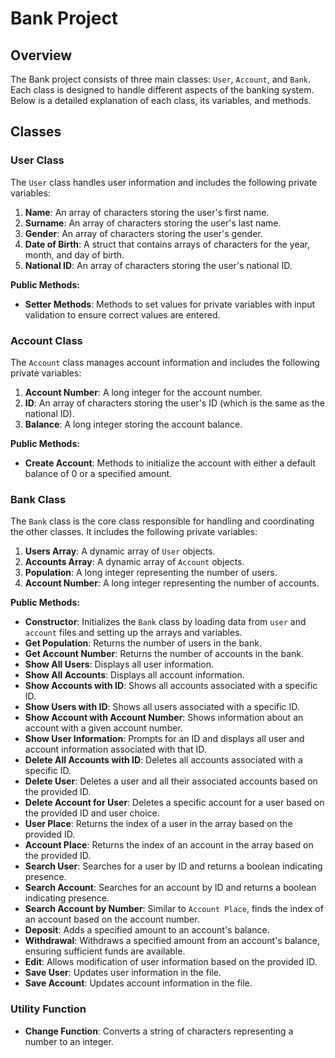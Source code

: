 # Bank Project

## Overview

The Bank project consists of three main classes: `User`, `Account`, and `Bank`. Each class is designed to handle different aspects of the banking system. Below is a detailed explanation of each class, its variables, and methods.

## Classes

### User Class

The `User` class handles user information and includes the following private variables:

1. **Name**: An array of characters storing the user's first name.
2. **Surname**: An array of characters storing the user's last name.
3. **Gender**: An array of characters storing the user's gender.
4. **Date of Birth**: A struct that contains arrays of characters for the year, month, and day of birth.
5. **National ID**: An array of characters storing the user's national ID.

**Public Methods:**
- **Setter Methods**: Methods to set values for private variables with input validation to ensure correct values are entered.

### Account Class

The `Account` class manages account information and includes the following private variables:

1. **Account Number**: A long integer for the account number.
2. **ID**: An array of characters storing the user's ID (which is the same as the national ID).
3. **Balance**: A long integer storing the account balance.

**Public Methods:**
- **Create Account**: Methods to initialize the account with either a default balance of 0 or a specified amount.

### Bank Class

The `Bank` class is the core class responsible for handling and coordinating the other classes. It includes the following private variables:

1. **Users Array**: A dynamic array of `User` objects.
2. **Accounts Array**: A dynamic array of `Account` objects.
3. **Population**: A long integer representing the number of users.
4. **Account Number**: A long integer representing the number of accounts.

**Public Methods:**
- **Constructor**: Initializes the `Bank` class by loading data from `user` and `account` files and setting up the arrays and variables.
- **Get Population**: Returns the number of users in the bank.
- **Get Account Number**: Returns the number of accounts in the bank.
- **Show All Users**: Displays all user information.
- **Show All Accounts**: Displays all account information.
- **Show Accounts with ID**: Shows all accounts associated with a specific ID.
- **Show Users with ID**: Shows all users associated with a specific ID.
- **Show Account with Account Number**: Shows information about an account with a given account number.
- **Show User Information**: Prompts for an ID and displays all user and account information associated with that ID.
- **Delete All Accounts with ID**: Deletes all accounts associated with a specific ID.
- **Delete User**: Deletes a user and all their associated accounts based on the provided ID.
- **Delete Account for User**: Deletes a specific account for a user based on the provided ID and user choice.
- **User Place**: Returns the index of a user in the array based on the provided ID.
- **Account Place**: Returns the index of an account in the array based on the provided ID.
- **Search User**: Searches for a user by ID and returns a boolean indicating presence.
- **Search Account**: Searches for an account by ID and returns a boolean indicating presence.
- **Search Account by Number**: Similar to `Account Place`, finds the index of an account based on the account number.
- **Deposit**: Adds a specified amount to an account's balance.
- **Withdrawal**: Withdraws a specified amount from an account's balance, ensuring sufficient funds are available.
- **Edit**: Allows modification of user information based on the provided ID.
- **Save User**: Updates user information in the file.
- **Save Account**: Updates account information in the file.

### Utility Function

- **Change Function**: Converts a string of characters representing a number to an integer.